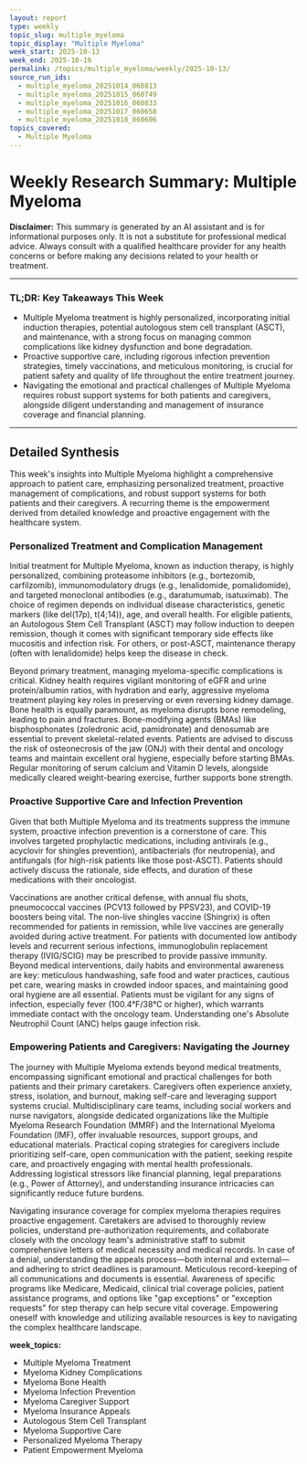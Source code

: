 ```yaml
---
layout: report
type: weekly
topic_slug: multiple_myeloma
topic_display: "Multiple Myeloma"
week_start: 2025-10-13
week_end: 2025-10-19
permalink: /topics/multiple_myeloma/weekly/2025-10-13/
source_run_ids:
  - multiple_myeloma_20251014_060813
  - multiple_myeloma_20251015_060749
  - multiple_myeloma_20251016_060833
  - multiple_myeloma_20251017_060658
  - multiple_myeloma_20251018_060606
topics_covered:
  - Multiple Myeloma
---
```


# Weekly Research Summary: Multiple Myeloma

**Disclaimer:** This summary is generated by an AI assistant and is for informational purposes only. It is not a substitute for professional medical advice. Always consult with a qualified healthcare provider for any health concerns or before making any decisions related to your health or treatment.

---

### **TL;DR: Key Takeaways This Week**

- Multiple Myeloma treatment is highly personalized, incorporating initial induction therapies, potential autologous stem cell transplant (ASCT), and maintenance, with a strong focus on managing common complications like kidney dysfunction and bone degradation.
- Proactive supportive care, including rigorous infection prevention strategies, timely vaccinations, and meticulous monitoring, is crucial for patient safety and quality of life throughout the entire treatment journey.
- Navigating the emotional and practical challenges of Multiple Myeloma requires robust support systems for both patients and caregivers, alongside diligent understanding and management of insurance coverage and financial planning.

---

## Detailed Synthesis

This week's insights into Multiple Myeloma highlight a comprehensive approach to patient care, emphasizing personalized treatment, proactive management of complications, and robust support systems for both patients and their caregivers. A recurring theme is the empowerment derived from detailed knowledge and proactive engagement with the healthcare system.

### Personalized Treatment and Complication Management

Initial treatment for Multiple Myeloma, known as induction therapy, is highly personalized, combining proteasome inhibitors (e.g., bortezomib, carfilzomib), immunomodulatory drugs (e.g., lenalidomide, pomalidomide), and targeted monoclonal antibodies (e.g., daratumumab, isatuximab). The choice of regimen depends on individual disease characteristics, genetic markers (like del(17p), t(4;14)), age, and overall health. For eligible patients, an Autologous Stem Cell Transplant (ASCT) may follow induction to deepen remission, though it comes with significant temporary side effects like mucositis and infection risk. For others, or post-ASCT, maintenance therapy (often with lenalidomide) helps keep the disease in check.

Beyond primary treatment, managing myeloma-specific complications is critical. Kidney health requires vigilant monitoring of eGFR and urine protein/albumin ratios, with hydration and early, aggressive myeloma treatment playing key roles in preserving or even reversing kidney damage. Bone health is equally paramount, as myeloma disrupts bone remodeling, leading to pain and fractures. Bone-modifying agents (BMAs) like bisphosphonates (zoledronic acid, pamidronate) and denosumab are essential to prevent skeletal-related events. Patients are advised to discuss the risk of osteonecrosis of the jaw (ONJ) with their dental and oncology teams and maintain excellent oral hygiene, especially before starting BMAs. Regular monitoring of serum calcium and Vitamin D levels, alongside medically cleared weight-bearing exercise, further supports bone strength.

### Proactive Supportive Care and Infection Prevention

Given that both Multiple Myeloma and its treatments suppress the immune system, proactive infection prevention is a cornerstone of care. This involves targeted prophylactic medications, including antivirals (e.g., acyclovir for shingles prevention), antibacterials (for neutropenia), and antifungals (for high-risk patients like those post-ASCT). Patients should actively discuss the rationale, side effects, and duration of these medications with their oncologist.

Vaccinations are another critical defense, with annual flu shots, pneumococcal vaccines (PCV13 followed by PPSV23), and COVID-19 boosters being vital. The non-live shingles vaccine (Shingrix) is often recommended for patients in remission, while live vaccines are generally avoided during active treatment. For patients with documented low antibody levels and recurrent serious infections, immunoglobulin replacement therapy (IVIG/SCIG) may be prescribed to provide passive immunity. Beyond medical interventions, daily habits and environmental awareness are key: meticulous handwashing, safe food and water practices, cautious pet care, wearing masks in crowded indoor spaces, and maintaining good oral hygiene are all essential. Patients must be vigilant for any signs of infection, especially fever (100.4°F/38°C or higher), which warrants immediate contact with the oncology team. Understanding one's Absolute Neutrophil Count (ANC) helps gauge infection risk.

### Empowering Patients and Caregivers: Navigating the Journey

The journey with Multiple Myeloma extends beyond medical treatments, encompassing significant emotional and practical challenges for both patients and their primary caretakers. Caregivers often experience anxiety, stress, isolation, and burnout, making self-care and leveraging support systems crucial. Multidisciplinary care teams, including social workers and nurse navigators, alongside dedicated organizations like the Multiple Myeloma Research Foundation (MMRF) and the International Myeloma Foundation (IMF), offer invaluable resources, support groups, and educational materials. Practical coping strategies for caregivers include prioritizing self-care, open communication with the patient, seeking respite care, and proactively engaging with mental health professionals. Addressing logistical stressors like financial planning, legal preparations (e.g., Power of Attorney), and understanding insurance intricacies can significantly reduce future burdens.

Navigating insurance coverage for complex myeloma therapies requires proactive engagement. Caretakers are advised to thoroughly review policies, understand pre-authorization requirements, and collaborate closely with the oncology team's administrative staff to submit comprehensive letters of medical necessity and medical records. In case of a denial, understanding the appeals process—both internal and external—and adhering to strict deadlines is paramount. Meticulous record-keeping of all communications and documents is essential. Awareness of specific programs like Medicare, Medicaid, clinical trial coverage policies, patient assistance programs, and options like "gap exceptions" or "exception requests" for step therapy can help secure vital coverage. Empowering oneself with knowledge and utilizing available resources is key to navigating the complex healthcare landscape.

**week_topics:**
- Multiple Myeloma Treatment
- Myeloma Kidney Complications
- Myeloma Bone Health
- Myeloma Infection Prevention
- Myeloma Caregiver Support
- Myeloma Insurance Appeals
- Autologous Stem Cell Transplant
- Myeloma Supportive Care
- Personalized Myeloma Therapy
- Patient Empowerment Myeloma
